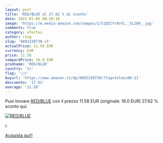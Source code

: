 ```yaml
---
layout: post
title: 'RED/BLUE al 27.62 % di sconto'
date: 2021-01-05 08:20:10
image: 'https://m.media-amazon.com/images/I/51DZCYr8nfL._SL200_.jpg'
comments: true
category: ofertas
author: ring
slug: '8892338730-it'
actualPrice: 11.58 EUR
currency: EUR
price: 11.58
comparePrice: 16.0 EUR
prodname: 'RED/BLUE'
country: 'it'
flag: '🇮🇹'
buyurl: 'https://www.amazon.it/dp/8892338730/?tag=tolees00-21'
descuento: '27.62'
average: '11.58'
---
```


Puoi trovare [RED/BLUE](https://www.amazon.it/dp/8892338730/?tag=tolees00-21) con il prezzo 11.58 EUR (originale: 16.0 EUR) 27.62 % sconto qui:

[![RED/BLUE](https://m.media-amazon.com/images/I/51DZCYr8nfL._SL200_.jpg)](https://www.amazon.it/dp/8892338730/?tag=tolees00-21)

ℹ️:


[Acquista qui!!](https://www.amazon.it/dp/8892338730/?tag=tolees00-21)
